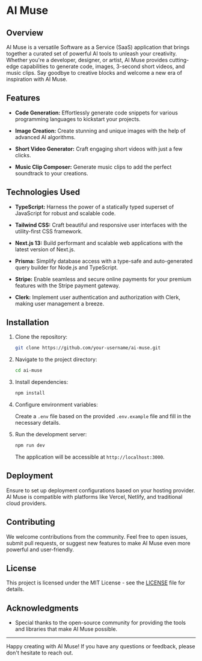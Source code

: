# AI Muse

## Overview

AI Muse is a versatile Software as a Service (SaaS) application that brings together a curated set of powerful AI tools to unleash your creativity. Whether you're a developer, designer, or artist, AI Muse provides cutting-edge capabilities to generate code, images, 3-second short videos, and music clips. Say goodbye to creative blocks and welcome a new era of inspiration with AI Muse.

## Features

- **Code Generation:** Effortlessly generate code snippets for various programming languages to kickstart your projects.

- **Image Creation:** Create stunning and unique images with the help of advanced AI algorithms.

- **Short Video Generator:** Craft engaging short videos with just a few clicks.

- **Music Clip Composer:** Generate music clips to add the perfect soundtrack to your creations.

## Technologies Used

- **TypeScript:** Harness the power of a statically typed superset of JavaScript for robust and scalable code.

- **Tailwind CSS:** Craft beautiful and responsive user interfaces with the utility-first CSS framework.

- **Next.js 13:** Build performant and scalable web applications with the latest version of Next.js.

- **Prisma:** Simplify database access with a type-safe and auto-generated query builder for Node.js and TypeScript.

- **Stripe:** Enable seamless and secure online payments for your premium features with the Stripe payment gateway.

- **Clerk:** Implement user authentication and authorization with Clerk, making user management a breeze.

## Installation

1. Clone the repository:

   ```bash
   git clone https://github.com/your-username/ai-muse.git
   ```

2. Navigate to the project directory:

   ```bash
   cd ai-muse
   ```

3. Install dependencies:

   ```bash
   npm install
   ```

4. Configure environment variables:

   Create a `.env` file based on the provided `.env.example` file and fill in the necessary details.

5. Run the development server:

   ```bash
   npm run dev
   ```

   The application will be accessible at `http://localhost:3000`.

## Deployment

Ensure to set up deployment configurations based on your hosting provider. AI Muse is compatible with platforms like Vercel, Netlify, and traditional cloud providers.

## Contributing

We welcome contributions from the community. Feel free to open issues, submit pull requests, or suggest new features to make AI Muse even more powerful and user-friendly.

## License

This project is licensed under the MIT License - see the [LICENSE](LICENSE) file for details.

## Acknowledgments

- Special thanks to the open-source community for providing the tools and libraries that make AI Muse possible.

---

Happy creating with AI Muse! If you have any questions or feedback, please don't hesitate to reach out.